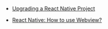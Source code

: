 
- [Upgrading a React Native Project](/2019/07/upgrading-a-react-native-project/)

- [React Native: How to use Webview?](/2017/10/46729939/)
